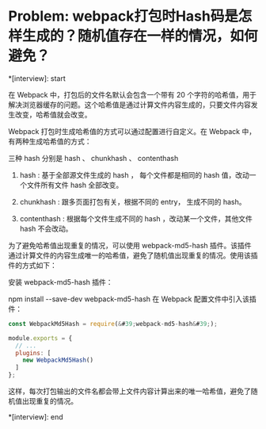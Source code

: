 # Problem: webpack打包时Hash码是怎样生成的？随机值存在一样的情况，如何避免？

*[interview]: start

在 Webpack 中，打包后的文件名默认会包含一个带有 20 个字符的哈希值，用于解决浏览器缓存的问题。这个哈希值是通过计算文件内容生成的，只要文件内容发生改变，哈希值就会改变。

Webpack 打包时生成哈希值的方式可以通过配置进行自定义。在 Webpack 中，有两种生成哈希值的方式：

三种 hash 分别是 hash 、 chunkhash 、 contenthash


1. hash : 基于全部源文件生成的 hash ， 每个文件都是相同的 hash 值，改动一个文件所有文件 hash 全部改变。

2. chunkhash : 跟多页面打包有关，根据不同的 entry， 生成不同的 hash。

3. contenthash : 根据每个文件生成不同的 hash ，改动某一个文件，其他文件 hash 不会改动。


为了避免哈希值出现重复的情况，可以使用 webpack-md5-hash 插件。该插件通过计算文件的内容生成唯一的哈希值，避免了随机值出现重复的情况。使用该插件的方式如下：

安装 webpack-md5-hash 插件：

npm install --save-dev webpack-md5-hash
在 Webpack 配置文件中引入该插件：
```js
const WebpackMd5Hash = require(&#39;webpack-md5-hash&#39;);

module.exports = {
  // ...
  plugins: [
    new WebpackMd5Hash()
  ]
};
```
这样，每次打包输出的文件名都会带上文件内容计算出来的唯一哈希值，避免了随机值出现重复的情况。


*[interview]: end
